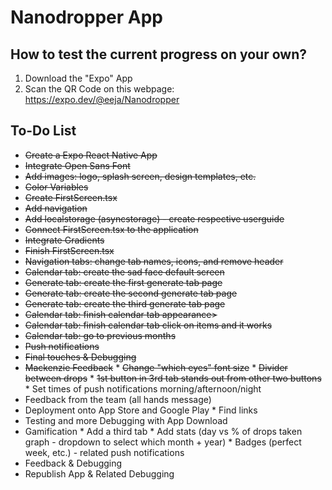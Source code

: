 # Nanodropper App

## How to test the current progress on your own?
1. Download the "Expo" App
2. Scan the QR Code on this webpage: https://expo.dev/@eeja/Nanodropper

## To-Do List
* <s>Create a Expo React Native App</s>
* <s>Integrate Open Sans Font</s>
* <s>Add images: logo, splash screen, design templates, etc.</s>
* <s>Color Variables</s>
* <s>Create FirstScreen.tsx</s>
* <s>Add navigation</s>
* <s>Add localstorage (asyncstorage) - create respective userguide</s>
* <s>Connect FirstScreen.tsx to the application</s>
* <s>Integrate Gradients</s>
* <s>Finish FirstScreen.tsx</s>
* <s>Navigation tabs: change tab names, icons, and remove header</s>
* <s>Calendar tab: create the sad face default screen</s>
* <s>Generate tab: create the first generate tab page</s>
* <s>Generate tab: create the second generate tab page</s>
* <s>Generate tab: create the third generate tab page</s>
* <s>Calendar tab: finish calendar tab appearance></s>
* <s>Calendar tab: finish calendar tab click on items and it works</s>
* <s>Calendar tab: go to previous months</s>
* <s>Push notifications</s>
* <s>Final touches & Debugging</s>
* <s>Mackenzie Feedback</s>
      * <s>Change "which eyes" font size</s>
      * <s>Divider between drops</s>
      * <s>1st button in 3rd tab stands out from other two buttons</s>
      * Set times of push notifications morning/afternoon/night
* Feedback from the team (all hands message)
* Deployment onto App Store and Google Play
      * Find links
* Testing and more Debugging with App Download
* Gamification
      * Add a third tab
      * Add stats (day vs % of drops taken graph - dropdown to select which month + year)
      * Badges (perfect week, etc.) - related push notifications
* Feedback & Debugging
* Republish App & Related Debugging
